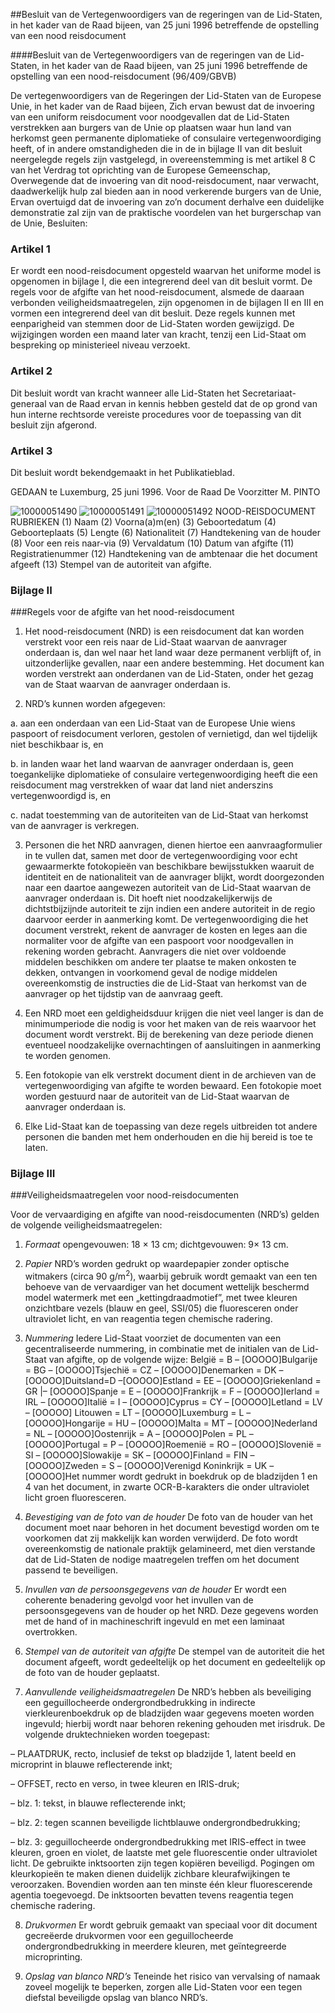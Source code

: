 <meta http-equiv='Content-Type' content='text/html; charset=utf-8' />

##Besluit van de Vertegenwoordigers van de regeringen van de Lid-Staten, in het kader van de Raad bijeen, van 25 juni 1996 betreffende de opstelling van een nood reisdocument

####Besluit van de Vertegenwoordigers van de regeringen van de Lid-Staten, in het kader van de Raad bijeen, van 25 juni 1996 betreffende de opstelling van een nood-reisdocument (96/409/GBVB)

De vertegenwoordigers van de Regeringen der Lid-Staten van de Europese Unie, in het kader van de Raad bijeen, Zich ervan bewust dat de invoering van een uniform reisdocument voor noodgevallen dat de Lid-Staten verstrekken aan burgers van de Unie op plaatsen waar hun land van herkomst geen permanente diplomatieke of consulaire vertegenwoordiging heeft, of in andere omstandigheden die in de in bijlage II van dit besluit neergelegde regels zijn vastgelegd, in overeenstemming is met artikel 8 C van het Verdrag tot oprichting van de Europese Gemeenschap, Overwegende dat de invoering van dit nood-reisdocument, naar verwacht, daadwerkelijk hulp zal bieden aan in nood verkerende burgers van de Unie, Ervan overtuigd dat de invoering van zo’n document derhalve een duidelijke demonstratie zal zijn van de praktische voordelen van het burgerschap van de Unie, Besluiten:   

### Artikel  1  

Er wordt een nood-reisdocument opgesteld waarvan het uniforme model is opgenomen in bijlage I, die een integrerend deel van dit besluit vormt. De regels voor de afgifte van het nood-reisdocument, alsmede de daaraan verbonden veiligheidsmaatregelen, zijn opgenomen in de bijlagen II en III en vormen een integrerend deel van dit besluit. Deze regels kunnen met eenparigheid van stemmen door de Lid-Staten worden gewijzigd. De wijzigingen worden een maand later van kracht, tenzij een Lid-Staat om bespreking op ministerieel niveau verzoekt. 

### Artikel  2  

Dit besluit wordt van kracht wanneer alle Lid-Staten het Secretariaat-generaal van de Raad ervan in kennis hebben gesteld dat de op grond van hun interne rechtsorde vereiste procedures voor de toepassing van dit besluit zijn afgerond. 

### Artikel  3  

Dit besluit wordt bekendgemaakt in het Publikatieblad. 

GEDAAN te Luxemburg, 25 juni 1996. Voor de Raad De Voorzitter M. PINTO  

![10000051490](http://wetten.overheid.nl/Illustration/10000051490)
![10000051491](http://wetten.overheid.nl/Illustration/10000051491)
![10000051492](http://wetten.overheid.nl/Illustration/10000051492)
NOOD-REISDOCUMENT RUBRIEKEN (1) Naam (2) Voorna(a)m(en) (3) Geboortedatum (4) Geboorteplaats (5) Lengte (6) Nationaliteit (7) Handtekening van de houder (8) Voor een reis naar-via (9) Vervaldatum (10) Datum van afgifte (11) Registratienummer (12) Handtekening van de ambtenaar die het document afgeeft (13) Stempel van de autoriteit van afgifte.   

### Bijlage  II  

###Regels voor de afgifte van het nood-reisdocument

1. Het nood-reisdocument (NRD) is een reisdocument dat kan worden verstrekt voor een reis naar de Lid-Staat waarvan de aanvrager onderdaan is, dan wel naar het land waar deze permanent verblijft of, in uitzonderlijke gevallen, naar een andere bestemming. Het document kan worden verstrekt aan onderdanen van de Lid-Staten, onder het gezag van de Staat waarvan de aanvrager onderdaan is.  

2. NRD’s kunnen worden afgegeven: 

a. aan een onderdaan van een Lid-Staat van de Europese Unie wiens paspoort of reisdocument verloren, gestolen of vernietigd, dan wel tijdelijk niet beschikbaar is, en  

b. in landen waar het land waarvan de aanvrager onderdaan is, geen toegankelijke diplomatieke of consulaire vertegenwoordiging heeft die een reisdocument mag verstrekken of waar dat land niet anderszins vertegenwoordigd is, en  

c. nadat toestemming van de autoriteiten van de Lid-Staat van herkomst van de aanvrager is verkregen.    

3. Personen die het NRD aanvragen, dienen hiertoe een aanvraagformulier in te vullen dat, samen met door de vertegenwoordiging voor echt gewaarmerkte fotokopieën van beschikbare bewijsstukken waaruit de identiteit en de nationaliteit van de aanvrager blijkt, wordt doorgezonden naar een daartoe aangewezen autoriteit van de Lid-Staat waarvan de aanvrager onderdaan is. Dit hoeft niet noodzakelijkerwijs de dichtstbijzijnde autoriteit te zijn indien een andere autoriteit in de regio daarvoor eerder in aanmerking komt. De vertegenwoordiging die het document verstrekt, rekent de aanvrager de kosten en leges aan die normaliter voor de afgifte van een paspoort voor noodgevallen in rekening worden gebracht. Aanvragers die niet over voldoende middelen beschikken om andere ter plaatse te maken onkosten te dekken, ontvangen in voorkomend geval de nodige middelen overeenkomstig de instructies die de Lid-Staat van herkomst van de aanvrager op het tijdstip van de aanvraag geeft.  

4. Een NRD moet een geldigheidsduur krijgen die niet veel langer is dan de minimumperiode die nodig is voor het maken van de reis waarvoor het document wordt verstrekt. Bij de berekening van deze periode dienen eventueel noodzakelijke overnachtingen of aansluitingen in aanmerking te worden genomen.  

5. Een fotokopie van elk verstrekt document dient in de archieven van de vertegenwoordiging van afgifte te worden bewaard. Een fotokopie moet worden gestuurd naar de autoriteit van de Lid-Staat waarvan de aanvrager onderdaan is.  

6. Elke Lid-Staat kan de toepassing van deze regels uitbreiden tot andere personen die banden met hem onderhouden en die hij bereid is toe te laten.     

### Bijlage  III  

###Veiligheidsmaatregelen voor nood-reisdocumenten

Voor de vervaardiging en afgifte van nood-reisdocumenten (NRD’s) gelden de volgende veiligheidsmaatregelen: 

1.  *Formaat*  opengevouwen: 18 × 13 cm; dichtgevouwen: 9× 13 cm.  

2.  *Papier*  NRD’s worden gedrukt op waardepapier zonder optische witmakers (circa 90 g/m<sup>2</sup>), waarbij gebruik wordt gemaakt van een ten behoeve van de vervaardiger van het document wettelijk beschermd model watermerk met een „kettingdraadmotief”, met twee kleuren onzichtbare vezels (blauw en geel, SSI/05) die fluoresceren onder ultraviolet licht, en van reagentia tegen chemische radering.  

3.  *Nummering*  Iedere Lid-Staat voorziet de documenten van een gecentraliseerde nummering, in combinatie met de initialen van de Lid-Staat van afgifte, op de volgende wijze: België = B – [OOOOO]Bulgarije = BG – [OOOOO]Tsjechië = CZ – [OOOOO]Denemarken = DK – [OOOOO]Duitsland=D –[OOOOO]Estland = EE – [OOOOO]Griekenland = GR |– [OOOOO]Spanje = E – [OOOOO]Frankrijk = F – [OOOOO]Ierland = IRL – [OOOOO]Italië = I – [OOOOO]Cyprus = CY – [OOOOO]Letland = LV – [OOOOO] Litouwen = LT – [OOOOO]Luxemburg = L – [OOOOO]Hongarije = HU – [OOOOO]Malta = MT – [OOOOO]Nederland = NL – [OOOOO]Oostenrijk = A – [OOOOO]Polen = PL – [OOOOO]Portugal = P – [OOOOO]Roemenië = RO – [OOOOO]Slovenië = SI – [OOOOO]Slowakije = SK – [OOOOO]Finland = FIN – [OOOOO]Zweden = S – [OOOOO]Verenigd Koninkrijk = UK – [OOOOO]Het nummer wordt gedrukt in boekdruk op de bladzijden 1 en 4 van het document, in zwarte OCR-B-karakters die onder ultraviolet licht groen fluoresceren.  

4.  *Bevestiging van de foto van de houder*  De foto van de houder van het document moet naar behoren in het document bevestigd worden om te voorkomen dat zij makkelijk kan worden verwijderd. De foto wordt overeenkomstig de nationale praktijk gelamineerd, met dien verstande dat de Lid-Staten de nodige maatregelen treffen om het document passend te beveiligen.  

5.  *Invullen van de persoonsgegevens van de houder*  Er wordt een coherente benadering gevolgd voor het invullen van de persoonsgegevens van de houder op het NRD. Deze gegevens worden met de hand of in machineschrift ingevuld en met een laminaat overtrokken.  

6.  *Stempel van de autoriteit van afgifte*  De stempel van de autoriteit die het document afgeeft, wordt gedeeltelijk op het document en gedeeltelijk op de foto van de houder geplaatst.  

7.  *Aanvullende veiligheidsmaatregelen*  De NRD’s hebben als beveiliging een geguillocheerde ondergrondbedrukking in indirecte vierkleurenboekdruk op de bladzijden waar gegevens moeten worden ingevuld; hierbij wordt naar behoren rekening gehouden met irisdruk. De volgende druktechnieken worden toegepast: 

– PLAATDRUK, recto, inclusief de tekst op bladzijde 1, latent beeld en microprint in blauwe reflecterende inkt;  

– OFFSET, recto en verso, in twee kleuren en IRIS-druk;  

– blz. 1: tekst, in blauwe reflecterende inkt;  

– blz. 2: tegen scannen beveiligde lichtblauwe ondergrondbedrukking;  

– blz. 3: geguillocheerde ondergrondbedrukking met IRIS-effect in twee kleuren, groen en violet, de laatste met gele fluorescentie onder ultraviolet licht.   De gebruikte inktsoorten zijn tegen kopiëren beveiligd. Pogingen om kleurkopieën te maken dienen duidelijk zichbare kleurafwijkingen te veroorzaken. Bovendien worden aan ten minste één kleur fluorescerende agentia toegevoegd. De inktsoorten bevatten tevens reagentia tegen chemische radering.  

8.  *Drukvormen*  Er wordt gebruik gemaakt van speciaal voor dit document gecreëerde drukvormen voor een geguillocheerde ondergrondbedrukking in meerdere kleuren, met geïntegreerde microprinting.  

9.  *Opslag van blanco NRD’s*  Teneinde het risico van vervalsing of namaak zoveel mogelijk te beperken, zorgen alle Lid-Staten voor een tegen diefstal beveiligde opslag van blanco NRD’s.     
